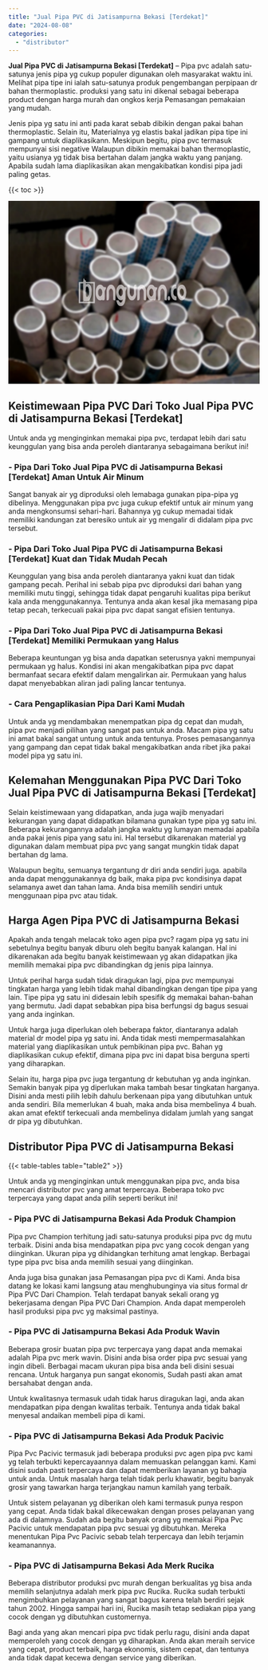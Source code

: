```yaml
---
title: "Jual Pipa PVC di Jatisampurna Bekasi [Terdekat]"
date: "2024-08-08"
categories: 
  - "distributor"
---
```


**Jual Pipa PVC di Jatisampurna Bekasi \[Terdekat\]** – Pipa pvc adalah satu-satunya jenis pipa yg cukup populer digunakan oleh masyarakat waktu ini. Melihat pipa tipe ini ialah satu-satunya produk pengembangan perpipaan dr bahan thermoplastic. produksi yang satu ini dikenal sebagai beberapa product dengan harga murah dan ongkos kerja Pemasangan pemakaian yang mudah.

Jenis pipa yg satu ini anti pada karat sebab dibikin dengan pakai bahan thermoplastic. Selain itu, Materialnya yg elastis bakal jadikan pipa tipe ini gampang untuk diaplikasikann. Meskipun begitu, pipa pvc termasuk mempunyai sisi negative Walaupun dibikin memakai bahan thermoplastic, yaitu usianya yg tidak bisa bertahan dalam jangka waktu yang panjang. Apabila sudah lama diaplikasikan akan mengakibatkan kondisi pipa jadi paling getas.

{{< toc >}}

![Jual Pipa PVC di Jatisampurna Bekasi [Terdekat]](/images/jaul-pipa-pvc-12.png)

## Keistimewaan Pipa PVC Dari Toko Jual Pipa PVC di Jatisampurna Bekasi \[Terdekat\]

Untuk anda yg menginginkan memakai pipa pvc, terdapat lebih dari satu keunggulan yang bisa anda peroleh diantaranya sebagaimana berikut ini!

### \- Pipa Dari Toko Jual Pipa PVC di Jatisampurna Bekasi \[Terdekat\] Aman Untuk Air Minum

Sangat banyak air yg diproduksi oleh lemabaga gunakan pipa-pipa yg dibelinya. Menggunakan pipa pvc juga cukup efektif untuk air minum yang anda mengkonsumsi sehari-hari. Bahannya yg cukup memadai tidak memiliki kandungan zat beresiko untuk air yg mengalir di didalam pipa pvc tersebut.

### \- Pipa Dari Toko Jual Pipa PVC di Jatisampurna Bekasi \[Terdekat\] Kuat dan Tidak Mudah Pecah

Keunggulan yang bisa anda peroleh diantaranya yakni kuat dan tidak gampang pecah. Perihal ini sebab pipa pvc diproduksi dari bahan yang memiliki mutu tinggi, sehingga tidak dapat pengaruhi kualitas pipa berikut kala anda menggunakannya. Tentunya anda akan kesal jika memasang pipa tetap pecah, terkecuali pakai pipa pvc dapat sangat efisien tentunya.

### \- Pipa Dari Toko Jual Pipa PVC di Jatisampurna Bekasi \[Terdekat\] Memiliki Permukaan yang Halus

Beberapa keuntungan yg bisa anda dapatkan seterusnya yakni mempunyai permukaan yg halus. Kondisi ini akan mengakibatkan pipa pvc dapat bermanfaat secara efektif dalam mengalirkan air. Permukaan yang halus dapat menyebabkan aliran jadi paling lancar tentunya.

### \- Cara Pengaplikasian Pipa Dari Kami Mudah

Untuk anda yg mendambakan menempatkan pipa dg cepat dan mudah, pipa pvc menjadi pilihan yang sangat pas untuk anda. Macam pipa yg satu ini amat bakal sangat untung untuk anda tentunya. Proses pemasangannya yang gampang dan cepat tidak bakal mengakibatkan anda ribet jika pakai model pipa yg satu ini.

## Kelemahan Menggunakan Pipa PVC Dari Toko Jual Pipa PVC di Jatisampurna Bekasi \[Terdekat\]

Selain keistimewaan yang didapatkan, anda juga wajib menyadari kekurangan yang dapat didapatkan bilamana gunakan type pipa yg satu ini. Beberapa kekurangannya adalah jangka waktu yg lumayan memadai apabila anda pakai jenis pipa yang satu ini. Hal tersebut dikarenakan material yg digunakan dalam membuat pipa pvc yang sangat mungkin tidak dapat bertahan dg lama.

Walaupun begitu, semuanya tergantung dr diri anda sendiri juga. apabila anda dapat menggunakannya dg baik, maka pipa pvc kondisinya dapat selamanya awet dan tahan lama. Anda bisa memilih sendiri untuk menggunaan pipa pvc atau tidak.

## Harga Agen Pipa PVC di Jatisampurna Bekasi

Apakah anda tengah melacak toko agen pipa pvc? ragam pipa yg satu ini sebetulnya begitu banyak diburu oleh begitu banyak kalangan. Hal ini dikarenakan ada begitu banyak keistimewaan yg akan didapatkan jika memilih memakai pipa pvc dibandingkan dg jenis pipa lainnya.

Untuk perihal harga sudah tidak diragukan lagi, pipa pvc mempunyai tingkatan harga yang lebih tidak mahal dibandingkan dengan tipe pipa yang lain. Tipe pipa yg satu ini didesain lebih spesifik dg memakai bahan-bahan yang bermutu. Jadi dapat sebabkan pipa bisa berfungsi dg bagus sesuai yang anda inginkan.

Untuk harga juga diperlukan oleh beberapa faktor, diantaranya adalah material dr model pipa yg satu ini. Anda tidak mesti mempermasalahkan material yang diaplikasikan untuk pembikinan pipa pvc. Bahan yg diaplikasikan cukup efektif, dimana pipa pvc ini dapat bisa berguna sperti yang diharapkan.

Selain itu, harga pipa pvc juga tergantung dr kebutuhan yg anda inginkan. Semakin banyak pipa yg diperlukan maka tambah besar tingkatan harganya. Disini anda mesti pilih lebih dahulu berkenaan pipa yang dibutuhkan untuk anda sendiri. Bila memerlukan 4 buah, maka anda bisa membelinya 4 buah. akan amat efektif terkecuali anda membelinya didalam jumlah yang sangat dr pipa yg dibutuhkan.

## Distributor Pipa PVC di Jatisampurna Bekasi

{{< table-tables table="table2" >}}

Untuk anda yg menginginkan untuk menggunakan pipa pvc, anda bisa mencari distributor pvc yang amat terpercaya. Beberapa toko pvc terpercaya yang dapat anda pilih seperti berikut ini!

### \- Pipa PVC di Jatisampurna Bekasi Ada Produk Champion

Pipa pvc Champion terhitung jadi satu-satunya produksi pipa pvc dg mutu terbaik. Disini anda bisa mendapatkan pipa pvc yang cocok dengan yang diinginkan. Ukuran pipa yg dihidangkan terhitung amat lengkap. Berbagai type pipa pvc bisa anda memilih sesuai yang diinginkan.

Anda juga bisa gunakan jasa Pemasangan pipa pvc di Kami. Anda bisa datang ke lokasi kami langsung atau menghubunginya via situs formal dr Pipa PVC Dari Champion. Telah terdapat banyak sekali orang yg bekerjasama dengan Pipa PVC Dari Champion. Anda dapat memperoleh hasil produksi pipa pvc yg maksimal pastinya.

### \- Pipa PVC di Jatisampurna Bekasi Ada Produk Wavin

Beberapa grosir buatan pipa pvc terpercaya yang dapat anda memakai adalah Pipa pvc merk wavin. Disini anda bisa order pipa pvc sesuai yang ingin dibeli. Berbagai macam ukuran pipa bisa anda beli disini sesuai rencana. Untuk harganya pun sangat ekonomis, Sudah pasti akan amat bersahabat dengan anda.

Untuk kwalitasnya termasuk udah tidak harus diragukan lagi, anda akan mendapatkan pipa dengan kwalitas terbaik. Tentunya anda tidak bakal menyesal andaikan membeli pipa di kami.

### \- Pipa PVC di Jatisampurna Bekasi Ada Produk Pacivic

Pipa Pvc Pacivic termasuk jadi beberapa produksi pvc agen pipa pvc kami yg telah terbukti kepercayaannya dalam memuaskan pelanggan kami. Kami disini sudah pasti terpercaya dan dapat memberikan layanan yg bahagia untuk anda. Untuk masalah harga telah tidak perlu khawatir, begitu banyak grosir yang tawarkan harga terjangkau namun kamilah yang terbaik.

Untuk sistem pelayanan yg diberikan oleh kami termasuk punya respon yang cepat. Anda tidak bakal dikecewakan dengan proses pelayanan yang ada di dalamnya. Sudah ada begitu banyak orang yg memakai Pipa Pvc Pacivic untuk mendapatan pipa pvc sesuai yg dibutuhkan. Mereka menentukan Pipa Pvc Pacivic sebab telah terpercaya dan lebih terjamin keamanannya.

### \- Pipa PVC di Jatisampurna Bekasi Ada Merk Rucika

Beberapa distributor produksi pvc murah dengan berkualitas yg bisa anda memilih selanjutnya adalah merk pipa pvc Rucika. Rucika sudah terbukti mengimbuhkan pelayanan yang sangat bagus karena telah berdiri sejak tahun 2002. Hingga sampai hari ini, Rucika masih tetap sediakan pipa yang cocok dengan yg dibutuhkan customernya.

Bagi anda yang akan mencari pipa pvc tidak perlu ragu, disini anda dapat memperoleh yang cocok dengan yg diharapkan. Anda akan meraih service yang cepat, product terbaik, harga ekonomis, sistem cepat, dan tentunya anda tidak dapat kecewa dengan service yang diberikan.
